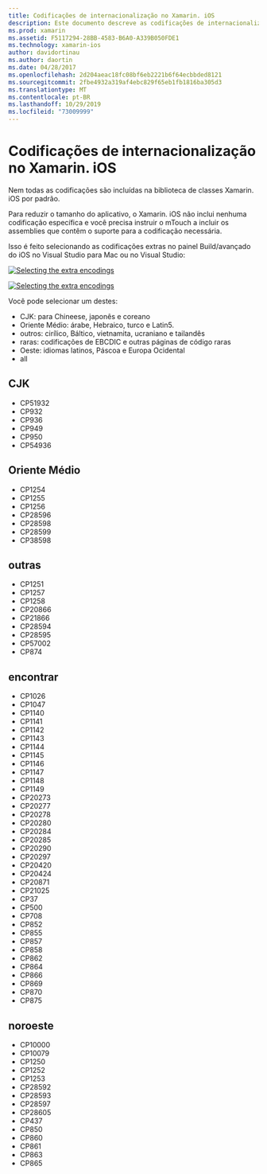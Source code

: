 ```yaml
---
title: Codificações de internacionalização no Xamarin. iOS
description: Este documento descreve as codificações de internacionalização no Xamarin. iOS, discutindo as codificações disponíveis e como adicioná-las a um aplicativo.
ms.prod: xamarin
ms.assetid: F5117294-28BB-4583-B6A0-A339B050FDE1
ms.technology: xamarin-ios
author: davidortinau
ms.author: daortin
ms.date: 04/28/2017
ms.openlocfilehash: 2d204aeac18fc08bf6eb2221b6f64ecbbded8121
ms.sourcegitcommit: 2fbe4932a319af4ebc829f65eb1fb1816ba305d3
ms.translationtype: MT
ms.contentlocale: pt-BR
ms.lasthandoff: 10/29/2019
ms.locfileid: "73009999"
---
```

# <a name="internationalization-encodings-in-xamarinios"></a>Codificações de internacionalização no Xamarin. iOS

Nem todas as codificações são incluídas na biblioteca de classes Xamarin. iOS por padrão.

Para reduzir o tamanho do aplicativo, o Xamarin. iOS não inclui nenhuma codificação específica e você precisa instruir o mTouch a incluir os assemblies que contêm o suporte para a codificação necessária.

Isso é feito selecionando as codificações extras no painel Build/avançado do iOS no Visual Studio para Mac ou no Visual Studio:

 [![](encodings-images/00.png "Selecting the extra encodings")](encodings-images/00.png#lightbox)

 [![](encodings-images/00a.png "Selecting the extra encodings")](encodings-images/00a.png#lightbox)

Você pode selecionar um destes:

- CJK: para Chineese, japonês e coreano
- Oriente Médio: árabe, Hebraico, turco e Latin5.
- outros: cirílico, Báltico, vietnamita, ucraniano e tailandês
- raras: codificações de EBCDIC e outras páginas de código raras
- Oeste: idiomas latinos, Páscoa e Europa Ocidental
- all

 <a name="cjk" />

## <a name="cjk"></a>CJK

- CP51932
- CP932
- CP936
- CP949
- CP950
- CP54936

 <a name="mideast" />

## <a name="mideast"></a>Oriente Médio

- CP1254
- CP1255
- CP1256
- CP28596
- CP28598
- CP28599
- CP38598

 <a name="other" />

## <a name="other"></a>outras

- CP1251
- CP1257
- CP1258
- CP20866
- CP21866
- CP28594
- CP28595
- CP57002
- CP874

 <a name="rare" />

## <a name="rare"></a>encontrar

- CP1026
- CP1047
- CP1140
- CP1141
- CP1142
- CP1143
- CP1144
- CP1145
- CP1146
- CP1147
- CP1148
- CP1149
- CP20273
- CP20277
- CP20278
- CP20280
- CP20284
- CP20285
- CP20290
- CP20297
- CP20420
- CP20424
- CP20871
- CP21025
- CP37
- CP500
- CP708
- CP852
- CP855
- CP857
- CP858
- CP862
- CP864
- CP866
- CP869
- CP870
- CP875

 <a name="west" />

## <a name="west"></a>noroeste

- CP10000
- CP10079
- CP1250
- CP1252
- CP1253
- CP28592
- CP28593
- CP28597
- CP28605
- CP437
- CP850
- CP860
- CP861
- CP863
- CP865
